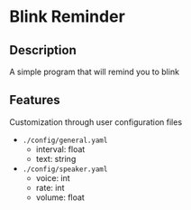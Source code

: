# Blink Reminder

## Description

A simple program that will remind you to blink

## Features

Customization through user configuration files

- `./config/general.yaml`
  - interval: float
  - text: string
- `./config/speaker.yaml`
  - voice: int
  - rate: int
  - volume: float

